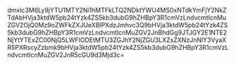 dmxlc3M6Ly9jYTU1MTY2Ni1hMTFkLTQ2NDktYWU4MS0xNTdkYmFjY2NkZTdAbHVja3ktdW5pb24tYzk4ZS5kb3dubG9hZHBpY3R1cmVzLndvcmtlcnMuZGV2OjQ0Mz9oZWFkZXJUeXBlPXdzJmhvc3Q9bHVja3ktdW5pb24tYzk4ZS5kb3dubG9hZHBpY3R1cmVzLndvcmtlcnMuZGV2JnBhdGg9JTJGY2E1NTE2NjYtYTExZC00NjQ5LWFlODEtMTU3ZGJhY2NjZGU3LXZsZXNzJnNlY3VyaXR5PXRscyZzbmk9bHVja3ktdW5pb24tYzk4ZS5kb3dubG9hZHBpY3R1cmVzLndvcmtlcnMuZGV2JnR5cGU9d3Mjd3c=
